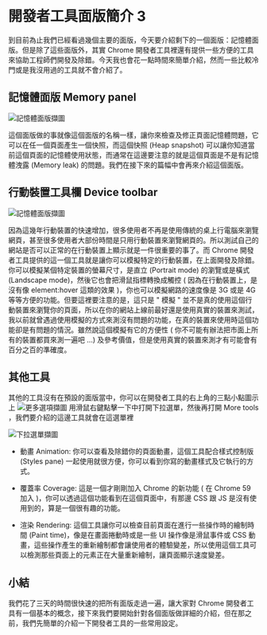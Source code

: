 # 開發者工具面版簡介 3

到目前為止我們已經看過幾個主要的面版，今天要介紹剩下的一個面版：記憶體面版。但是除了這些面版外，其實 Chrome 開發者工具裡還有提供一些方便的工具來協助工程師們開發及除錯。今天我也會花一點時間來簡單介紹，然而一些比較冷門或是我沒用過的工具就不會介紹了。

## 記憶體面版 Memory panel
![記憶體面版擷圖](https://www.dropbox.com/s/6vid6tudmllnnr2/memory.jpg?raw=1)

這個面版做的事就像這個面版的名稱一樣，讓你來檢查及修正頁面記憶體問題，它可以在任一個頁面產生一個快照，而這個快照 (Heap snapshot) 可以讓你知道當前這個頁面的記憶體使用狀態，而通常在這邊要注意的就是這個頁面是不是有記憶體洩露 (Memory leak) 的問題。我們在接下來的篇幅中會再來介紹這個面版。

## 行動裝置工具欄 Device toolbar
![記憶體面版擷圖](https://www.dropbox.com/s/4ufm3c0pkhdbq02/device-toolbar.jpg?raw=1)

因為這幾年行動裝置的快速增加，很多使用者不再是使用傳統的桌上行電腦來瀏覽網頁，甚至很多使用者大部份時間是只用行動裝置來瀏覽網頁的。所以測試自己的網站是否可以正常的在行動裝置上顯示就是一件很重要的事了。而 Chrome 開發者工具提供的這一個工具就是讓你可以模擬特定的行動裝置，在上面開發及除錯。你可以模擬某個特定裝置的螢幕尺寸，是直立 (Portrait mode) 的瀏覽或是橫式 (Landscape mode)，然後它也會把滑鼠指標轉換成觸控 ( 因為在行動裝置上，是沒有像 element:hover 這類的效果 )，你也可以模擬網路的速度像是 3G 或是 4G 等等方便的功能。但要這裡要注意的是，這只是 " 模擬 " 並不是真的使用這個行動裝置來瀏覽你的頁面，所以在你的網站上線前最好還是使用真實的裝置來測試，我以前就曾遇過使用模擬的方式來測沒有問題的功能，在真的裝置來使用時這個功能卻是有問題的情況。雖然說這個模擬有它的方便性 ( 你不可能有辦法把市面上所有的裝置都買來測一遍吧 …) 及參考價值，但是使用真實的裝置來測才有可能會有百分之百的準確度。

## 其他工具
其他的工具沒有在預設的面版當中，你可以在開發者工具的右上角的三點小點圖示上 ![更多選項擷圖](https://www.dropbox.com/s/4hgosdq1e86gp0f/three-dots.jpg?raw=1) 用滑鼠右鍵點擊一下中打開下拉選單，然後再打開 More tools ，我們要介紹的這邊工具就會在這選單裡

![下拉選單擷圖](https://www.dropbox.com/s/dsnpsqxaeo6nm8j/more-options-dropdown.jpg?raw=1)

* 動畫 Animation: 你可以查看及除錯你的頁面動畫，這個工具配合樣式控制版 (Styles pane) 一起使用就很方便，你可以看到你寫的動畫樣式及它執行的方式。

* 覆蓋率 Coverage: 這是一個才剛剛加入 Chrome 的新功能 ( 在 Chrome 59 加入 )，你可以透過這個功能看到在這個頁面中，有那邊 CSS 跟 JS 是沒有使用到的，算是一個很有趣的功能。

* 渲染 Rendering: 這個工具讓你可以檢查目前頁面在進行一些操作時的繪制時間 (Paint time)，像是在畫面捲動時或是一些 UI 操作像是滑鼠事件或 CSS 動畫，這些操作產生的重新繪制都會讓使用者的體驗變差，所以使用這個工具可以檢測那些頁面上的元素正在大量重新繪制，讓頁面顯示速度變差。

## 小結

我們花了三天的時間很快速的把所有面版走過一遍，讓大家對 Chrome 開發者工具有一個基本的概念，接下來我們要開始針對各個面版做詳細的介紹，但在那之前，我們先簡單的介紹一下開發者工具的一些常用設定。
